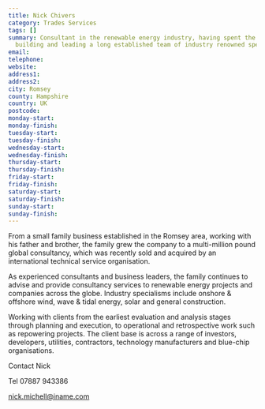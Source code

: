 ```yaml
---
title: Nick Chivers
category: Trades Services
tags: []
summary: Consultant in the renewable energy industry, having spent the last 15 years
  building and leading a long established team of industry renowned specialists.
email: 
telephone: 
website: 
address1: 
address2: 
city: Romsey
county: Hampshire
country: UK
postcode: 
monday-start: 
monday-finish: 
tuesday-start: 
tuesday-finish: 
wednesday-start: 
wednesday-finish: 
thursday-start: 
thursday-finish: 
friday-start: 
friday-finish: 
saturday-start: 
saturday-finish: 
sunday-start: 
sunday-finish: 
---
```

From a small family business established in the Romsey area, working with his father and brother, the family grew the company to a multi-million pound global consultancy, which was recently sold and acquired by an international technical service organisation.

As experienced consultants and business leaders, the family continues to advise and provide consultancy services to renewable energy projects and companies across the globe. Industry specialisms include onshore & offshore wind, wave & tidal energy, solar and general construction.

Working with clients from the earliest evaluation and analysis stages through planning and execution, to operational and retrospective work such as repowering projects. The client base is across a range of investors, developers, utilities, contractors, technology manufacturers and blue-chip organisations.

Contact Nick

Tel 07887 943386

nick.michell@iname.com

